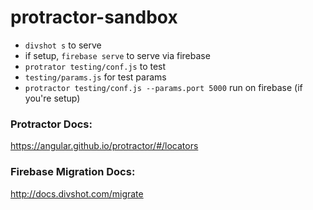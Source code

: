 # protractor-sandbox

- `divshot s` to serve
- if setup, `firebase serve` to serve via firebase
- `protrator testing/conf.js` to test
- `testing/params.js` for test params
- `protractor testing/conf.js --params.port 5000` run on firebase (if you're setup)


### Protractor Docs:
https://angular.github.io/protractor/#/locators


### Firebase Migration Docs:
http://docs.divshot.com/migrate
